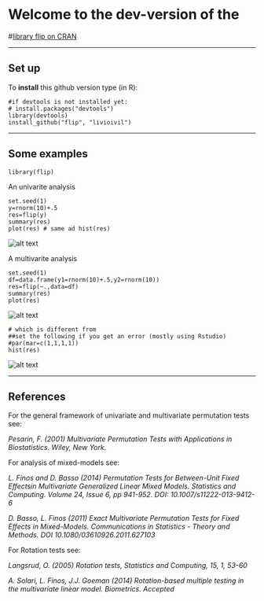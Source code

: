 
# Welcome to the dev-version of the 

#[library flip on CRAN](http://cran.r-project.org/web/packages/flip/index.html)


* * *

## Set up

To **install** this github version type (in R):

    #if devtools is not installed yet: 
    # install.packages("devtools") 
    library(devtools)
    install_github("flip", "livioivil")


* * *

## Some examples

```
library(flip)
```
An univarite analysis
```
set.seed(1)
y=rnorm(10)+.5
res=flip(y)
summary(res)
plot(res) # same ad hist(res)
```

![alt text](https://github.com/livioivil/flip/blob/master/figures/hist.png)

A multivarite analysis
```
set.seed(1)
df=data.frame(y1=rnorm(10)+.5,y2=rnorm(10))
res=flip(~.,data=df)
summary(res)
plot(res) 
```

![alt text](https://github.com/livioivil/flip/blob/master/figures/hist.png)

```
# which is different from
##set the following if you get an error (mostly using Rstudio)
#par(mar=c(1,1,1,1))
hist(res)
```

![alt text](https://github.com/livioivil/flip/blob/master/figures/hist.png)

* * *

## References

For the general framework of univariate and multivariate permutation tests see: 

*Pesarin, F. (2001) Multivariate Permutation Tests with Applications in Biostatistics. Wiley, New York.*


For analysis of mixed-models see:

*L. Finos and D. Basso (2014) Permutation Tests for Between-Unit Fixed Effectsin Multivariate Generalized Linear Mixed Models. Statistics and Computing. Volume 24, Issue 6, pp 941-952. DOI: 10.1007/s11222-013-9412-6*

*D. Basso, L. Finos (2011) Exact Multivariate Permutation Tests for Fixed Effects in Mixed-Models. Communications in Statistics - Theory and Methods. DOI 10.1080/03610926.2011.627103*


For Rotation tests see: 

*Langsrud, O. (2005) Rotation tests, Statistics and Computing, 15, 1, 53-60*

*A. Solari, L. Finos, J.J. Goeman (2014) Rotation-based multiple testing in the multivariate linear model. Biometrics. Accepted*
